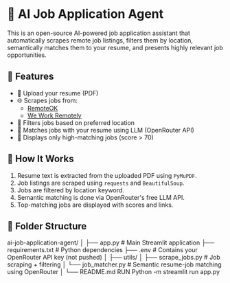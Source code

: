 # 🤖 AI Job Application Agent

This is an open-source AI-powered job application assistant that automatically scrapes remote job listings, filters them by location, semantically matches them to your resume, and presents highly relevant job opportunities.

## 🚀 Features

- 📄 Upload your resume (PDF)
- 🌐 Scrapes jobs from:
  - [RemoteOK](https://remoteok.com)
  - [We Work Remotely](https://weworkremotely.com)
- 📍 Filters jobs based on preferred location
- 🤖 Matches jobs with your resume using LLM (OpenRouter API)
- 🎯 Displays only high-matching jobs (score > 70)

## 🧠 How It Works

1. Resume text is extracted from the uploaded PDF using `PyMuPDF`.
2. Job listings are scraped using `requests` and `BeautifulSoup`.
3. Jobs are filtered by location keyword.
4. Semantic matching is done via OpenRouter's free LLM API.
5. Top-matching jobs are displayed with scores and links.

## 📂 Folder Structure

ai-job-application-agent/
│
├── app.py # Main Streamlit application
├── requirements.txt # Python dependencies
├── .env # Contains your OpenRouter API key (not pushed)
│
├── utils/
│ ├── scrape_jobs.py # Job scraping + filtering
│ └── job_matcher.py # Semantic resume-job matching using OpenRouter
│
└── README.md
RUN
Python -m streamlit run app.py
